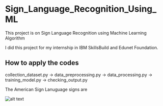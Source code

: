 # Sign_Language_Recognition_Using_ML
This project is on Sign Language Recognition using Machine Learning Algorithm

I did this project for my internship in IBM SkillsBuild and Edunet Foundation.


## How to apply the codes

collection_dataset.py  ->  data_preprocessing.py  ->   data_processing.py  ->  training_model.py  ->  checking_output.py


The American Sign Lanuguage signs are

![alt text](https://www.disabled-world.com/pics/1/asl-alphabet.jpg)
